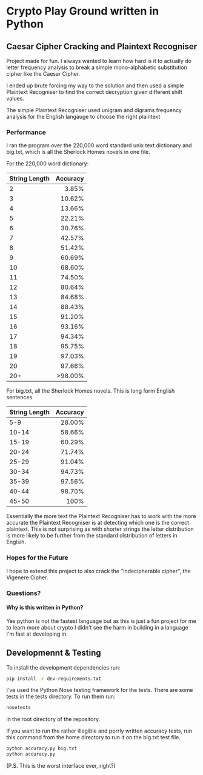 Crypto Play Ground written in Python
====================================

## Caesar Cipher Cracking and Plaintext Recogniser

Project made for fun. I always wanted to learn how hard is it to actually do letter frequency analysis to break a simple mono-alphabetic substitution cipher like the Caesar Cipher.

I ended up brute forcing my way to the solution and then used a simple Plaintext Recogniser to find the correct decryption given different shift values.

The simple Plaintext Recogniser used unigram and digrams frequency analysis for the English langauge to choose the right plaintext

### Performance
I ran the program over the 220,000 word standard unix text dictionary and big.txt, which is all the Sherlock Homes novels in one file.

For the 220,000 word dictionary:

| String Length | Accuracy |
| ------------- | -------: |
| 2 | 3.85% |
| 3 | 10.62% | 
| 4 | 13.66% |
| 5 | 22.21% |
| 6 | 30.76% |
| 7 | 42.57% |
| 8 | 51.42% |
| 9 | 60.69% |
| 10 | 68.60% |
| 11 | 74.50% |
| 12 | 80.64% |
| 13 | 84.68% |
| 14 | 88.43% |
| 15 | 91.20% |
| 16 | 93.16% |
| 17 | 94.34% | 
| 18 | 95.75% |
| 19 | 97.03% |
| 20 | 97.66% |
| 20+ | >98.00% |

For big.txt, all the Sherlock Homes novels. This is long form English sentences.

| String Length | Accuracy |
| ------------- | -------: |
| 5-9 | 28.00% | 
| 10-14 | 58.66% |
| 15-19 | 60.29% |
| 20-24 | 71.74% |
| 25-29 | 91.04% |
| 30-34 | 94.73% |
| 35-39 | 97.56% |
| 40-44 | 98.70% |
| 45-50 | 100% |

Essentially the more text the Plaintext Recogniser has to work with the more accurate the Plaintext Recogniser is at detecting which one is the correct plaintext. This is not surprising as with shorter strings the letter distribution is more likely to be further from the standard distribution of letters in Englsih.

### Hopes for the Future
I hope to extend this project to also crack the "indecipherable cipher", the Vigenere Cipher.

### Questions?

#### Why is this written in Python?
Yes python is not the fastest language but as this is just a fun project for me to learn more about crypto I didn't see the harm in building in a language I'm fast at developing in.

## Developmennt & Testing
To install the development dependencies run:
```bash
pip install -r dev-requirements.txt
```

I've used the Python Nose testing framework for the tests. There are some tests in the tests directory. To run them run:
```bash
nosetests
```
in the root directory of the repository.

If you want to run the rather illegible and porrly written accuracy tests, run this command from the home directory to run it on the big.txt test file.
```bash
python accuracy.py big.txt
python accuracy.py
```
(P.S. This is the worst interface ever, right?)